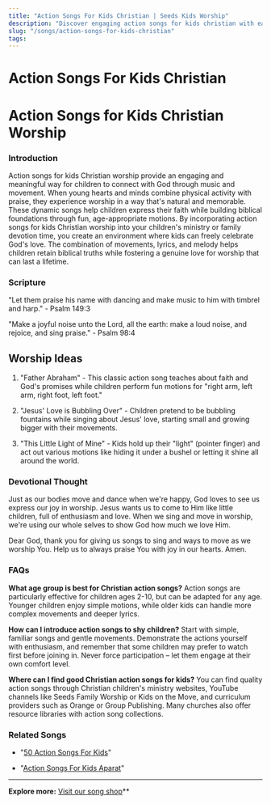 ```yaml
---
title: "Action Songs For Kids Christian | Seeds Kids Worship"
description: "Discover engaging action songs for kids christian with easy motions and biblical lessons. Perfect for children's worship, Sunday school, and family devotions."
slug: "/songs/action-songs-for-kids-christian"
tags:
---
```


# Action Songs For Kids Christian

# Action Songs for Kids Christian Worship

### Introduction
Action songs for kids Christian worship provide an engaging and meaningful way for children to connect with God through music and movement. When young hearts and minds combine physical activity with praise, they experience worship in a way that's natural and memorable. These dynamic songs help children express their faith while building biblical foundations through fun, age-appropriate motions. By incorporating action songs for kids Christian worship into your children's ministry or family devotion time, you create an environment where kids can freely celebrate God's love. The combination of movements, lyrics, and melody helps children retain biblical truths while fostering a genuine love for worship that can last a lifetime.

### Scripture
"Let them praise his name with dancing and make music to him with timbrel and harp." - Psalm 149:3

"Make a joyful noise unto the Lord, all the earth: make a loud noise, and rejoice, and sing praise." - Psalm 98:4

## Worship Ideas
1. "Father Abraham" - This classic action song teaches about faith and God's promises while children perform fun motions for "right arm, left arm, right foot, left foot."

2. "Jesus' Love is Bubbling Over" - Children pretend to be bubbling fountains while singing about Jesus' love, starting small and growing bigger with their movements.

3. "This Little Light of Mine" - Kids hold up their "light" (pointer finger) and act out various motions like hiding it under a bushel or letting it shine all around the world.

### Devotional Thought
Just as our bodies move and dance when we're happy, God loves to see us express our joy in worship. Jesus wants us to come to Him like little children, full of enthusiasm and love. When we sing and move in worship, we're using our whole selves to show God how much we love Him.

Dear God, thank you for giving us songs to sing and ways to move as we worship You. Help us to always praise You with joy in our hearts. Amen.

### FAQs

**What age group is best for Christian action songs?**
Action songs are particularly effective for children ages 2-10, but can be adapted for any age. Younger children enjoy simple motions, while older kids can handle more complex movements and deeper lyrics.

**How can I introduce action songs to shy children?**
Start with simple, familiar songs and gentle movements. Demonstrate the actions yourself with enthusiasm, and remember that some children may prefer to watch first before joining in. Never force participation – let them engage at their own comfort level.

**Where can I find good Christian action songs for kids?**
You can find quality action songs through Christian children's ministry websites, YouTube channels like Seeds Family Worship or Kids on the Move, and curriculum providers such as Orange or Group Publishing. Many churches also offer resource libraries with action song collections.

### Related Songs

- "[50 Action Songs For Kids](/songs/50-action-songs-for-kids/)"

- "[Action Songs For Kids Aparat](/songs/action-songs-for-kids-aparat/)"

---

**Explore more:** [Visit our song shop](https://seedskidsworship.com/shop)**

<!-- Schema Markup -->
<script type="application/ld+json">
{
  "@context": "https://schema.org",
  "@type": "MusicRecording",
  "name": "Action Songs For Kids Christian",
  "byArtist": {
    "@type": "MusicGroup",
    "name": "Seeds Kids Worship"
  },
  "isFamilyFriendly": true,
  "url": "https://seedskidsworship.com/songs/action-songs-for-kids-christian/"
}
</script>